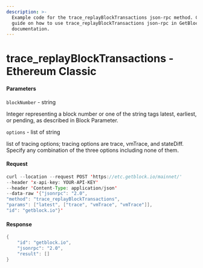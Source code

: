 ```yaml
---
description: >-
  Example code for the trace_replayBlockTransactions json-rpc method. Сomplete
  guide on how to use trace_replayBlockTransactions json-rpc in GetBlock.io Web3
  documentation.
---
```


# trace\_replayBlockTransactions - Ethereum Classic

#### Parameters

`blockNumber` - string

Integer representing a block number or one of the string tags latest, earliest, or pending, as described in Block Parameter.

`options` - list of string

list of tracing options; tracing options are trace, vmTrace, and stateDiff. Specify any combination of the three options including none of them.

#### Request

```java
curl --location --request POST 'https://etc.getblock.io/mainnet/' 
--header 'x-api-key: YOUR-API-KEY' 
--header 'Content-Type: application/json' 
--data-raw '{"jsonrpc": "2.0",
"method": "trace_replayBlockTransactions",
"params": ["latest", ["trace", "vmTrace", "vmTrace"]],
"id": "getblock.io"}'
```

#### Response

```java
{
    "id": "getblock.io",
    "jsonrpc": "2.0",
    "result": []
}
```
